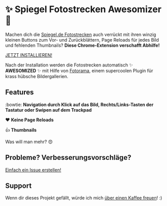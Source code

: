 # :sparkles: Spiegel Fotostrecken Awesomizer :dancer:

Machen dich die [Spiegel.de Fotostrecken](http://www.spiegel.de/fotostrecken/) auch verrückt mit ihren winzig kleinen Buttons zum Vor- und Zurückblättern, Page Reloads für jedes Bild und fehlenden Thumbnails? **Diese Chrome-Extension verschafft Abhilfe!**

[JETZT INSTALLIEREN!](https://chrome.google.com/webstore/detail/spiegel-fotostrecken-awes/hhcnjbchcieblkadkdmgihpeanofnhnb)

Nach der Installation werden die Fotostrecken automatisch :sparkles: **AWESOMIZED** :sparkles: mit Hilfe von [Fotorama](http://fotorama.io/), einem supercoolen Plugin für krass hübsche Bildergallerien.

## Features

:bowtie: **Navigation durch Klick auf das Bild, Rechts/Links-Tasten der Tastatur oder Swipen auf dem Trackpad**

:heart: **Keine Page Reloads**

:thumbsup: **Thumbnails**

Was will man mehr? :heart_eyes:

## Probleme? Verbesserungsvorschläge?

[Einfach ein Issue erstellen!](/krautcomputing/spiegel-fotostrecken-awesomizer/issues)

## Support

Wenn dir dieses Projekt gefällt, würde ich mich [über einen Kaffee freuen](https://www.buymeacoffee.com/279lcDtbF)! :)
